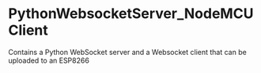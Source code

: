 # PythonWebsocketServer_NodeMCUClient
Contains a Python WebSocket server and a Websocket client that can be uploaded to an ESP8266
